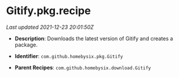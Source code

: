 # Gitify.pkg.recipe

_Last updated 2021-12-23 20:01:50Z_

- **Description**: Downloads the latest version of Gitify and creates a package.

- **Identifier**: `com.github.homebysix.pkg.Gitify`

- **Parent Recipes**: `com.github.homebysix.download.Gitify`
